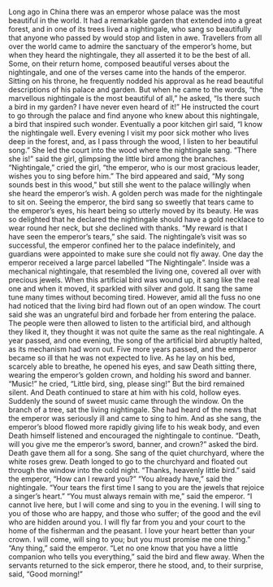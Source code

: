 Long ago in China there was an emperor whose palace was the most beautiful in the world. It had a remarkable garden that extended into a great forest, and in one of its trees lived a nightingale, who sang so beautifully that anyone who passed by would stop and listen in awe.
Travellers from all over the world came to admire the sanctuary of the emperor’s home, but when they heard the nightingale, they all asserted it to be the best of all. Some, on their return home, composed beautiful verses about the nightingale, and one of the verses came into the hands of the emperor. Sitting on his throne, he frequently nodded his approval as he read beautiful descriptions of his palace and garden. But when he came to the words, “the marvellous nightingale is the most beautiful of all,” he asked, “Is there such a bird in my garden? I have never even heard of it!”
He instructed the court to go through the palace and find anyone who knew about this nightingale, a bird that inspired such wonder.
Eventually a poor kitchen girl said, “I know the nightingale well. Every evening I visit my poor sick mother who lives deep in the forest, and, as I pass through the wood, I listen to her beautiful song.”
She led the court into the wood where the nightingale sang.
“There she is!” said the girl, glimpsing the little bird among the branches.
“Nightingale,” cried the girl, “the emperor, who is our most gracious leader, wishes you to sing before him.”
The bird appeared and said, “My song sounds best in this wood,” but still she went to the palace willingly when she heard the emperor’s wish.
A golden perch was made for the nightingale to sit on.
Seeing the emperor, the bird sang so sweetly that tears came to the emperor’s eyes, his heart being so utterly moved by its beauty. He was so delighted that he declared the nightingale should have a gold necklace to wear round her neck, but she declined with thanks.
“My reward is that I have seen the emperor’s tears,” she said.
The nightingale’s visit was so successful, the emperor confined her to the palace indefinitely, and guardians were appointed to make sure she could not fly away.
One day the emperor received a large parcel labelled “The Nightingale”. Inside was a mechanical nightingale, that resembled the living one, covered all over with precious jewels. When this artificial bird was wound up, it sang like the real one and when it moved, it sparkled with silver and gold. It sang the same tune many times without becoming tired. However, amid all the fuss no one had noticed that the living bird had flown out of an open window.
The court said she was an ungrateful bird and forbade her from entering the palace. The people were then allowed to listen to the artificial bird, and although they liked it, they thought it was not quite the same as the real nightingale.
A year passed, and one evening, the song of the artificial bird abruptly halted, as its mechanism had worn out.
Five more years passed, and the emperor became so ill that he was not expected to live.
As he lay on his bed, scarcely able to breathe, he opened his eyes, and saw Death sitting there, wearing the emperor’s golden crown, and holding his sword and banner.
“Music!” he cried, “Little bird, sing, please sing!” But the bird remained silent. And Death continued to stare at him with his cold, hollow eyes.
Suddenly the sound of sweet music came through the window. On the branch of a tree, sat the living nightingale. She had heard of the news that the emperor was seriously ill and came to sing to him. And as she sang, the emperor’s blood flowed more rapidly giving life to his weak body, and even Death himself listened and encouraged the nightingale to continue.
“Death, will you give me the emperor’s sword, banner, and crown?” asked the bird. Death gave them all for a song. She sang of the quiet churchyard, where the white roses grew. Death longed to go to the churchyard and floated out through the window into the cold night.
“Thanks, heavenly little bird.” said the emperor, “How can I reward you?”
“You already have,” said the nightingale. “Your tears the first time I sang to you are the jewels that rejoice a singer’s heart.”
“You must always remain with me,” said the emperor.
“I cannot live here, but I will come and sing to you in the evening. I will sing to you of those who are happy, and those who suffer; of the good and the evil who are hidden around you. I will fly far from you and your court to the home of the fisherman and the peasant. I love your heart better than your crown. I will come, will sing to you; but you must promise me one thing.”
“Any thing,” said the emperor.
“Let no one know that you have a little companion who tells you everything,” said the bird and flew away. When the servants returned to the sick emperor, there he stood, and, to their surprise, said, “Good morning!”
